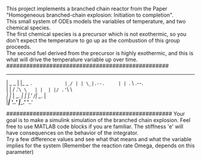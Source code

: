This project implements a branched chain reactor from the Paper "Homogeneous branched-chain explosion: Initiation to completion".  
This small system of ODEs models the variables of temperature, and two chemical species.  
The first chemical species is a precursor which is not exothermic, so you don't expect the temperature to go up as the combustion of this group proceeds.  
The second fuel derived from the precursor is highly exothermic, and this is what will drive the temperature variable up over time.
#################################################
 _________         ______             
|  _   _  |       |_   _ `.           
|_/ | | \_|.--.     | | `. \  .--.    
    | |  / .'`\ \   | |  | |/ .'`\ \  
   _| |_ | \__. |  _| |_.' /| \__. |  
  |_____| '.__.'  |______.'  '.__.'   
                                      
##################################################
Your goal is to make a simulink simulation of the branched chain explosion.  Feel free to use MATLAB code blocks if you are familiar.
The stiffness 'e' will have consequences on the behavior of the integrator.  
Try a few difference values and see what that means and what the variable implies for the system (Remember the reaction rate Omega, depends on this parameter)

